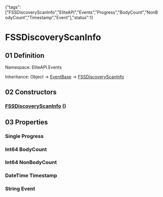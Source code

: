 {"tags":["FSSDiscoveryScanInfo","EliteAPI","Events","Progress","BodyCount","NonBodyCount","Timestamp","Event"],"status":1}

# FSSDiscoveryScanInfo

## 01 Definition

Namespace: <span class='code'>EliteAPI.Events</span>

Inheritance: <span class='code'>Object</span> → <span class='code'>[EventBase](../../EliteAPI/Events/EventBase.html)</span> → <span class='code'>[FSSDiscoveryScanInfo](../../EliteAPI/Events/FSSDiscoveryScanInfo.html)</span>

## 02 Constructors

### <span class='code'>[FSSDiscoveryScanInfo](../../EliteAPI/Events/FSSDiscoveryScanInfo.html)</span> ()

## 03 Properties

### <span class='code'>Single</span> Progress

### <span class='code'>Int64</span> BodyCount

### <span class='code'>Int64</span> NonBodyCount

### <span class='code'>DateTime</span> Timestamp

### <span class='code'>String</span> Event

